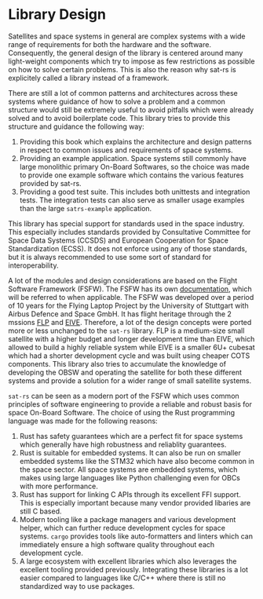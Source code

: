 # Library Design

Satellites and space systems in general are complex systems with a wide range of requirements for
both the hardware and the software. Consequently, the general design of the library is centered
around many light-weight components which try to impose as few restrictions as possible on how to
solve certain problems. This is also the reason why sat-rs is explicitely called a library
instead of a framework.

There are still a lot of common patterns and architectures across these systems where guidance
of how to solve a problem and a common structure would still be extremely useful to avoid pitfalls
which were already solved and to avoid boilerplate code. This library tries to provide this
structure and guidance the following way:

1. Providing this book which explains the architecture and design patterns in respect to common
   issues and requirements of space systems.
2. Providing an example application. Space systems still commonly have large monolithic
   primary On-Board Softwares, so the choice was made to provide one example software which
   contains the various features provided by sat-rs.
3. Providing a good test suite. This includes both unittests and integration tests. The integration
   tests can also serve as smaller usage examples than the large `satrs-example` application.

This library has special support for standards used in the space industry. This especially
includes standards provided by Consultative Committee for Space Data Systems (CCSDS) and European
Cooperation for Space Standardization (ECSS). It does not enforce using any of those standards,
but it is always recommended to use some sort of standard for interoperability.

A lot of the modules and design considerations are based on the Flight Software Framework (FSFW).
The FSFW has its own [documentation](https://documentation.irs.uni-stuttgart.de/fsfw/), which
will be referred to when applicable. The FSFW was developed over a period of 10 years for the
Flying Laptop Project by the University of Stuttgart with Airbus Defence and Space GmbH.
It has flight heritage through the 2 mssions [FLP](https://www.irs.uni-stuttgart.de/en/research/satellitetechnology-and-instruments/smallsatelliteprogram/flying-laptop/)
and [EIVE](https://www.irs.uni-stuttgart.de/en/research/satellitetechnology-and-instruments/smallsatelliteprogram/EIVE/).
Therefore, a lot of the design concepts were ported more or less unchanged to the `sat-rs`
library.
FLP is a medium-size small satellite with a higher budget and longer development time than EIVE,
which allowed to build a highly reliable system while EIVE is a smaller 6U+ cubesat which had a
shorter development cycle and was built using cheaper COTS components. This library also tries
to accumulate the knowledge of developing the OBSW and operating the satellite for both these
different systems and provide a solution for a wider range of small satellite systems.

`sat-rs` can be seen as a modern port of the FSFW which uses common principles of software
engineering to provide a reliable and robust basis for space On-Board Software. The choice
of using the Rust programming language was made for the following reasons:

1. Rust has safety guarantees which are a perfect fit for space systems which generally have high
   robustness and reliablity guarantees.
2. Rust is suitable for embedded systems. It can also be run on smaller embedded systems like the
   STM32 which have also become common in the space sector. All space systems are embedded systems,
   which makes using large languages like Python challenging even for OBCs with more performance.
3. Rust has support for linking C APIs through its excellent FFI support. This is especially
   important because many vendor provided libaries are still C based.
4. Modern tooling like a package managers and various development helper, which can further reduce
   development cycles for space systems. `cargo` provides tools like auto-formatters and linters
   which can immediately ensure a high software quality throughout each development cycle.
5. A large ecosystem with excellent libraries which also leverages the excellent tooling provided
   previously. Integrating these libraries is a lot easier compared to languages like C/C++ where
   there is still no standardized way to use packages.


